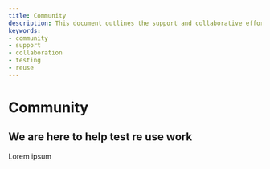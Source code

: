 ```yaml
---
title: Community
description: This document outlines the support and collaborative efforts within the community, emphasizing assistance, testing, reuse, and collective work.
keywords:
- community
- support
- collaboration
- testing
- reuse
---
```


# Community

## We are here to help  test re use work

Lorem ipsum
